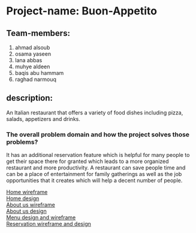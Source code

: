 # Project-name: Buon-Appetito

## Team-members:
1. ahmad alsoub 
2. osama yaseen 
3. lana abbas
4. muhye aldeen
5. baqis abu hammam
6. raghad narmouq

## description:

An Italian restaurant that offers a variety of food dishes including pizza, salads, appetizers and drinks.

### The overall problem domain and how the project solves those problems?

It has an additional reservation feature which is helpful for many people to get their space there for granted 
which leads to a more organized restaurant and more productivity.
A restaurant can save people time and can be a place of entertainment for family gatherings 
as well as the job opportunities that it creates which will help a decent number of people.

[Home wireframe](https://www.figma.com/file/8xeejh1bj5xvPKPbwvPck1/home-wireframe?type=design&node-id=0-1&t=m8kBWIHYp0oNF29D-0) <br>
[Home design](https://www.figma.com/file/4BMcWhVrdvUhAag15ewuJo/Untitled?type=design&node-id=1-2&t=z2SoG6VkMcEvYeDB-0) <br>
[About us wireframe](https://www.figma.com/file/v0f35rMc85SGiBTSwcR1fD/about-us-wire-frame?type=design&node-id=0-1&t=NeyntObacAX2MZxn-0) <br> 
[About us design](https://www.figma.com/file/YbKaslqBfebpndNXJfmmiK/Untitled?type=design&node-id=0-1&t=CKoiSmEQkopOmokw-0)<br> 
[Menu design and wireframe](https://www.figma.com/file/6w8fzoIITwUb6GtrgnxfTR/Menu-Wireframe?type=design&node-id=0-1&t=kO1HhFsZQwFVKyhB-0) <br>
[Reservation wireframe and design](https://www.figma.com/file/xJmdOdM2EP1gsHcxVQU0tM/Booking?type=design&node-id=0-1&t=QMkBfbB2fPSQkx1Q-0)
